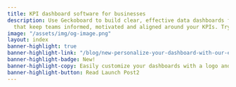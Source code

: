 ```yaml
---
title: KPI dashboard software for businesses
description: Use Geckoboard to build clear, effective data dashboards for your business
  that keep teams informed, motivated and aligned around your KPIs. Try for free.
image: "/assets/img/og-image.png"
layout: index
banner-highlight: true
banner-highlight-link: "/blog/new-personalize-your-dashboard-with-our-easy-customization-features"
banner-highlight-badge: New!
banner-highlight-copy: Easily customize your dashboards with a logo and custom theme.
banner-highlight-button: Read Launch Post2
---
```


